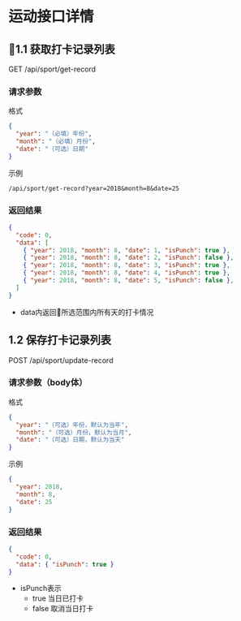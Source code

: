 # 运动接口详情

## 1.1 获取打卡记录列表

GET /api/sport/get-record

### 请求参数
格式
```json
{
  "year": "（必填）年份",
  "month": "（必填）月份",
  "date": "（可选）日期"
}
```
示例
```
/api/sport/get-record?year=2018&month=8&date=25
```

### 返回结果
```json
{
  "code": 0,
  "data": [
    { "year": 2018, "month": 8, "date": 1, "isPunch": true },
    { "year": 2018, "month": 8, "date": 2, "isPunch": false },
    { "year": 2018, "month": 8, "date": 3, "isPunch": true },
    { "year": 2018, "month": 8, "date": 4, "isPunch": true },
    { "year": 2018, "month": 8, "date": 5, "isPunch": false },
  ]
}
```

- data内返回所选范围内所有天的打卡情况


## 1.2 保存打卡记录列表

POST /api/sport/update-record

### 请求参数（body体）

格式
```json
{
  "year": "（可选）年份，默认为当年",
  "month": "（可选）月份，默认为当月",
  "date": "（可选）日期，默认为当天"
}
```

示例
```json
{
  "year": 2018,
  "month": 8,
  "date": 25
}
```
### 返回结果

```json
{
  "code": 0,
  "data": { "isPunch": true }
}
```

- isPunch表示
    - true 当日已打卡
    - false 取消当日打卡